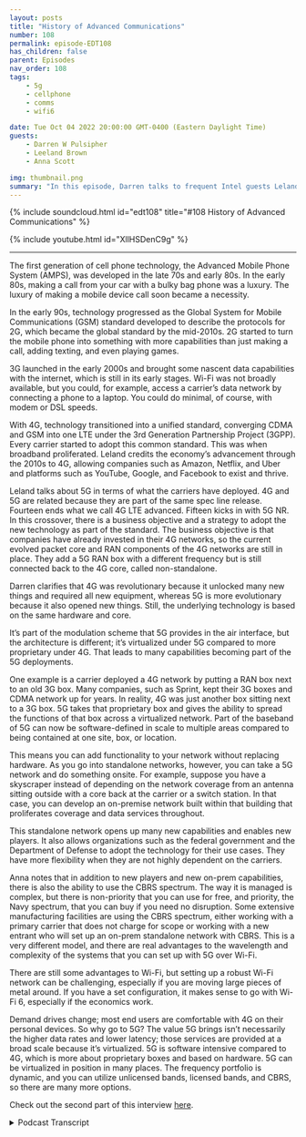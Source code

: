 ```yaml
---
layout: posts
title: "History of Advanced Communications"
number: 108
permalink: episode-EDT108
has_children: false
parent: Episodes
nav_order: 108
tags:
    - 5g
    - cellphone
    - comms
    - wifi6

date: Tue Oct 04 2022 20:00:00 GMT-0400 (Eastern Daylight Time)
guests:
    - Darren W Pulsipher
    - Leeland Brown
    - Anna Scott

img: thumbnail.png
summary: "In this episode, Darren talks to frequent Intel guests Leland Brown, Principal Engineer: Technical Director of Advanced Communications, and Dr. Anna Scott, Chief Edge Architect for Public Sector, about the history of advanced comms."
---
```


{% include soundcloud.html id="edt108" title="#108 History of Advanced Communications" %}

{% include youtube.html id="XllHSDenC9g" %}

---

The first generation of cell phone technology, the Advanced Mobile Phone System (AMPS), was developed in the late 70s and early 80s. In the early 80s, making a call from your car with a bulky bag phone was a luxury. The luxury of making a mobile device call soon became a necessity.

In the early 90s, technology progressed as the Global System for Mobile Communications (GSM) standard developed to describe the protocols for 2G, which became the global standard by the mid-2010s. 2G started to turn the mobile phone into something with more capabilities than just making a call, adding texting, and even playing games.

3G launched in the early 2000s and brought some nascent data capabilities with the internet, which is still in its early stages. Wi-Fi was not broadly available, but you could, for example, access a carrier’s data network by connecting a phone to a laptop. You could do minimal, of course, with modem or DSL speeds.

With 4G, technology transitioned into a unified standard, converging CDMA and GSM into one LTE under the 3rd Generation Partnership Project (3GPP). Every carrier started to adopt this common standard. This was when broadband proliferated. Leland credits the economy’s advancement through the 2010s to 4G, allowing companies such as Amazon, Netflix, and Uber and platforms such as YouTube, Google, and Facebook to exist and thrive.

Leland talks about 5G in terms of what the carriers have deployed. 4G and 5G are related because they are part of the same spec line release. Fourteen ends what we call 4G LTE advanced. Fifteen kicks in with 5G NR. In this crossover, there is a business objective and a strategy to adopt the new technology as part of the standard. The business objective is that companies have already invested in their 4G networks, so the current evolved packet core and RAN components of the 4G networks are still in place. They add a 5G RAN box with a different frequency but is still connected back to the 4G core, called non-standalone.

Darren clarifies that 4G was revolutionary because it unlocked many new things and required all new equipment, whereas 5G is more evolutionary because it also opened new things. Still, the underlying technology is based on the same hardware and core.

It’s part of the modulation scheme that 5G provides in the air interface, but the architecture is different; it’s virtualized under 5G compared to more proprietary under 4G. That leads to many capabilities becoming part of the 5G deployments.

One example is a carrier deployed a 4G network by putting a RAN box next to an old 3G box. Many companies, such as Sprint, kept their 3G boxes and CDMA network up for years. In reality, 4G was just another box sitting next to a 3G box. 5G takes that proprietary box and gives the ability to spread the functions of that box across a virtualized network. Part of the baseband of 5G can now be software-defined in scale to multiple areas compared to being contained at one site, box, or location.

This means you can add functionality to your network without replacing hardware. As you go into standalone networks, however, you can take a 5G network and do something onsite. For example, suppose you have a skyscraper instead of depending on the network coverage from an antenna sitting outside with a core back at the carrier or a switch station. In that case, you can develop an on-premise network built within that building that proliferates coverage and data services throughout.

This standalone network opens up many new capabilities and enables new players. It also allows organizations such as the federal government and the Department of Defense to adopt the technology for their use cases. They have more flexibility when they are not highly dependent on the carriers.

Anna notes that in addition to new players and new on-prem capabilities, there is also the ability to use the CBRS spectrum. The way it is managed is complex, but there is non-priority that you can use for free, and priority, the Navy spectrum, that you can buy if you need no disruption. Some extensive manufacturing facilities are using the CBRS spectrum, either working with a primary carrier that does not charge for scope or working with a new entrant who will set up an on-prem standalone network with CBRS. This is a very different model, and there are real advantages to the wavelength and complexity of the systems that you can set up with 5G over Wi-Fi.

There are still some advantages to Wi-Fi, but setting up a robust Wi-Fi network can be challenging, especially if you are moving large pieces of metal around. If you have a set configuration, it makes sense to go with Wi-Fi 6, especially if the economics work.

Demand drives change; most end users are comfortable with 4G on their personal devices. So why go to 5G? The value 5G brings isn’t necessarily the higher data rates and lower latency; those services are provided at a broad scale because it’s virtualized. 5G is software intensive compared to 4G, which is more about proprietary boxes and based on hardware. 5G can be virtualized in position in many places. The frequency portfolio is dynamic, and you can utilize unlicensed bands, licensed bands, and CBRS, so there are many more options.

Check out the second part of this interview [here](episode-EDT109).


<details>
<summary> Podcast Transcript </summary>

<p>﻿1</p>
<p>Hello, thisis Darren Pulsipher, chief solutionarchitect of public sector at Intel.</p>
<p>And welcome to Embracing</p>
<p>Digital Transformation,where we investigate effective change,leveraging people, processand technology.</p>
<p>On today's episode,</p>
<p>Advanced comes on the edge with Dr.</p>
<p>Anna Scott and Leland Brown.</p>
<p>Anna Leland, welcome to the show.</p>
<p>Hey, Darren. Thank you.</p>
<p>You are both not newcomers.</p>
<p>Leland, you've been on the show twice nowand Anna is a regular now.</p>
<p>And Leland,you're technical director of advancedcomms at Intel and those of, you know Dr.</p>
<p>Hannah Scott,she's our chief edge architectfor Public Sector Intel.</p>
<p>Guys,it's always a pleasure to have you on.</p>
<p>Normally, I'd say introduce yourselves,but everyone already knows you.</p>
<p>Well,yeah, I'd say Darren, as like</p>
<p>I said the last time, youone of my favorite peopleto work with at Intel.</p>
<p>And now you have another person</p>
<p>I'll always love to work with, Anna Scott,so this would be a great time for me.</p>
<p>So let's, let's yeah, let's start offby talkingabout the historyof advanced communications in general.</p>
<p>Right.</p>
<p>I don't want you feeling you're the manhere when it comes to advanced comms.</p>
<p>Let's not go all the way backto the telegraph, but let's go back.</p>
<p>Let's let's take a little step back.</p>
<p>Okay, great.</p>
<p>So, you know, when you think aboutcellular technology, you mayif you want to talk about communicationsand what's really when someone thinks ofcommunicating now, they're not thinkingabout a phone or a desk,you know, or some type of hit,you know, device move.</p>
<p>That's like old bell phone.</p>
<p>They're really thinkingabout a cell phone.</p>
<p>So where did it start?</p>
<p>You know, we're going back to maybevery late seventies, early eighties.</p>
<p>Know, we got into something called APTs,</p>
<p>Advanced Mobile</p>
<p>Public Service, I believe it wasthat what was heand stood for around 81if you had the ability to make a voicecall,you were the greatest personon the planet.</p>
<p>If you could sit in your phone,sit in your car and,you know, make a call like you were likethe coolest person running around.</p>
<p>I actually had a back phone in my carwhen I was in my early twenties and very</p>
<p>I thought I was rich.</p>
<p>No, I wasn't rich.</p>
<p>I just got a back phone, you know,it was like a cell phone in a car.</p>
<p>But did you mean. Wait, wait, wait.</p>
<p>We Leland, you got to back up.</p>
<p>Did you milk that? I hope you milked that.</p>
<p>Oh, no.</p>
<p>Yeah, I mean, I really.</p>
<p>I just want to make sure, man. Oh, yeah.</p>
<p>Mean college and things like, man,what's going on?</p>
<p>But, you know, it was it was reallyif you were able to make a callthat was likethe greatest thing I could call.</p>
<p>Now, of course, as you know, luxuriesonce tasted, you know, become,you know, a necessity.</p>
<p>So the necessity to make a calland a requirement to make a callwhen the cell phone became the foundation.</p>
<p>And if you couldn't make it, as thingswent on into what we call 2G,which is more our time divisionmore two more multi accesstype type of technologies</p>
<p>I think GMC may have</p>
<p>I'm sorry, GSM may have kind of kickedin around that time period.</p>
<p>You were getting more into, well,can you text, you know, can we make phonecalls and text, you know,maybe early nineties time time periodwhen 2G was starting to really kick inand of course, again,that became a necessity call text.</p>
<p>Okay, maybe playing SMS on a phonewhere phones went from this, making phonecalls, see, turn it to deviceyou can do a little bit of games.</p>
<p>You know that game called Snake on overif anybody remembers.</p>
<p>Oh yeah, I was good enough. Snake.</p>
<p>Yeah.</p>
<p>It's not I mean thatthat was really the time periodwhere 2G was starting to turn the phoneinto something a little more andand down buttons and making the call.</p>
<p>And you got to 3G and 3Gbrought on the abilityto do some nascent data capabilities.</p>
<p>What I mean bythat is the Internet was in its earlystages, late nineties, early 2000.</p>
<p>Can you do the same thing on the phoneand you want to talk about call?</p>
<p>I actually had a phone.</p>
<p>It was it was a flip phone.</p>
<p>I will be called a clamshell phonewhere I found it.</p>
<p>The abilityto take the take a dongle connectedinto my PC, a slot on my laptop.</p>
<p>And if you type £10, seven, seven, seven,it gave you direct accessto Sprint's data network.</p>
<p>And from there, I was able to havemy laptop be a mobile device.</p>
<p>You know,we take advantage of Wi-Fi nowadays.</p>
<p>That did not exist back then.</p>
<p>So it was really cool.</p>
<p>I mean, believe me, I was you know,</p>
<p>I was dating at the time of Give a girl,hey, you know, you want do your work.</p>
<p>So how can I did I got you hooked up.</p>
<p>So, you know, it was it was really cool.</p>
<p>But think about it.</p>
<p>That was very I mean, very minimal.</p>
<p>I mean, maybe DSL speeds,if that modem speeds reallythat Iwas able to manipulate the systemto going to give me data only callsthat we take for granted nowadayswith this phone can doyou know we take take take meyou take it for grantedyou know what what smartphones can do backthen that didn't existnow after 3G,we transitioned into 2to 2 areas of scope,a unified standard, meaning thatthen you had CDMA, Qualcomm, you had GSM,you know, and you had the carriers backthen that existed Sprint.</p>
<p>And the time may be Bell of Manticoreprobably just startingto turn into Verizon.</p>
<p>More on a C CDMA track.</p>
<p>You had T-Mobilewhen you had AT&T on a GSM track,primarily 4G converged it into one</p>
<p>LTE under 3G p.</p>
<p>Okay. That evolvedstandard turned whereevery carrier started to adopt,you know,a common standard across the board.</p>
<p>Now, we could talk about WiMAX as a wholenother long term discussion.</p>
<p>Everybody went to LTE primarily,and that's when you sawthe proliferation of broadband.</p>
<p>If you think about companieslike Amazon, Netflix,over all the platforms you to Google,</p>
<p>Facebook, everyone that there are commonnow for us you take away the smartphone,you take away broadbandand in the hand will not exist at all.</p>
<p>I give full 4G creditfor really proliferatingthe advancement of our economythrough to the 20 tens.</p>
<p>Without 4G, we have.</p>
<p>Okay,so now 4G has been out for a long time.now's physically right. Mm.</p>
<p>So that's where we're at today is 5G.</p>
<p>So I have a tendency tostate this in terms of the carriersand what they've deployed.</p>
<p>And anyone who see CCS seizes a podcast,it may have some discussion pointsfor me about this guywilling to defend it.</p>
<p>They're a part of the same spec linerelease 14in what we call 4G LTE advancedrelease, 15kicks in what we call 5G in or.</p>
<p>Right. And that crossover,if we really think think about it,there's a business objective thereand there's also a strategyto try to adopt the new technologyas a part of the standard.</p>
<p>The business objective isa lot of companies have already investedinto their 4G networks.</p>
<p>So the current evolved packet coreand in the current rancomponents of the 4Gnetwork are still in place.</p>
<p>You're adding in our 5G ranbox that has a different frequencybut still connectedback to the 4G core,something that we call Non-Standalone.</p>
<p>So it wasn't so 5G,correct me if I'm wrongbecause I may be completely off,but 4G was revolutionarybecause it really unlocked and it requiredit required new equipment,completely new equipment,new standard 5G is more evolutionary, butit unlocks a whole bunch of new things.</p>
<p>But the underlying technologyis based on the sametype of hardware, same core.</p>
<p>That the underlying technologyis based upon the same standard.</p>
<p>I mean, example,instead of having a bandwidthof 20 megahertz within your air interface,</p>
<p>This parts of the modulation schemethat that 4G providesand I'm sorry, 5G provides in thein the air interface,but the architecture is is differentis virtualized under 5G as comparedto more proprietary under 4G.</p>
<p>And that leads to a lot of capabilitiesthat you're starting to seebecome a part of the 5G deployments.</p>
<p>One example I like to give,when the carrier deployed a 4G network,they deployed it by putting a ramp boxright next to a old 3G box.that you can nowhave voice as a part of the data session.</p>
<p>And a lot of companies kept their 3G boxeslike Sprint for years,kept their CDMA network up.</p>
<p>I think they just turned it down once.</p>
<p>Wants to do once morewhere they had a had purchased them.</p>
<p>But in reality, 4G was just another boxsitting next to the 3G box.</p>
<p>As 5G takes that proprietary boxand it gives you the ability toto to spread the functions of that boxacross a virtualized network function.</p>
<p>Meaningwhat is a part of what we call the baseband of 5G can now be softwaredefined in scale to multiple areasas compared to being containedinto one site or one box or or one.</p>
<p>So that means I can add new functionalityto my networkwithout going out and replacing hardware.</p>
<p>That's what I just heard.</p>
<p>You can, but as you go into standalone,standalone networks, it's a termstand alone.</p>
<p>Now you can take a 5G networkand do something on premise or on site.</p>
<p>Example, if you have a skyscraperinstead of depending upon the networkcoverage from a antenna sitting outsidewhere the core is sitting back at,let's say the carriers,you know, switch to switch stationwhat have you,you can now develop an on premise networkbuilt within that buildingthat proliferates coverageand data services throughout because it'snow on premise, the standalone.</p>
<p>So 5G also it sounds like helped meprivatize</p>
<p>I'd had enough thatthat's not the right word butit kind of is I can own my own</p>
<p>I can have my own network inside my house.</p>
<p>I have a my own 5Gnetwork inside my building in a shipyard.</p>
<p>We've talked about this andso thisopens up a whole lot of new capabilities.</p>
<p>And a whole lot new capabilities.</p>
<p>Use cases in enablesnew players in the space.</p>
<p>Okay.</p>
<p>You know, we've been used to having twoor three strong playersin the space for a while now,throughout the generations.</p>
<p>Now, those players have changed.</p>
<p>Now we have two or three primarystrong players with in the U.S.</p>
<p>You know, if you go all acrossacross the world, it's more of course,but it enables new players to come inand enablesnew business verticalsto come into this area.</p>
<p>It also enables the federal government,the Defense Department and the liketo start to adopt the technologyfor their for for their own use.</p>
<p>Cases have more of a flexibilityin terms of the adoptionas compared to being highly dependentupon the carriers.</p>
<p>Okay. Yeah, yeah.</p>
<p>I mean, he just set this up for you,knock it out of the park.</p>
<p>He just said, Hey,we can do anything you want, basically.</p>
<p>How does that affect the edge?</p>
<p>Our edge architectures?</p>
<p>Yeah, it gets pretty interesting.</p>
<p>And so one thing that Lelandhadn't touched on that also was changewithin the same time frame is how Spectrumhas been managed and allocated, right?</p>
<p>So one of the most powerful thingswe've said is now you've gotthe ability for new players to come in.</p>
<p>We also have all these newon prem capabilities, these.</p>
<p>But the other thing that is, is reallyopening up the world in the U.S.and granted, it'sa slightly different picturewith respect to the spectrum managementin other parts of the world is we nowhave the ability to use cbrs spectrumand there's somewhat of a complex waythat they they manage that.</p>
<p>But there is a non-priority portionof that you can just usewithout paying for itand that and then there'sactually a priority that you can buyif you want to kind of look upthe assuredly that it's going to be therewhen you need it.</p>
<p>That's Navy spectrum.</p>
<p>So as you can imagine,there's quite a few places in the U.S.where where you thinkthat you can have that spectrum, use itand not have too muchdisruptive disruption.</p>
<p>And so what we're seeingis some really cool things where largemanufacturingfacilities are using CBRE spectrum,either working with a major carrierthat is notthen charging them for the spectrumbecause they're using TV or elseor working with a new entrantwho is just saying we'll use Cbrs, set upa total on prem standalone network,and now you can use thatfor everything that you want to doin your manufacturing environment.</p>
<p>And so that's a very different modelbecause there are especiallywith manufacturing,there are some real advantages tothe wavelengthand the complexity of the systemsthat you can set up with 5G that actuallyhave advantages over wi fi.</p>
<p>So I was going.</p>
<p>To ask youwhy not my wi fi in my in my farm, right.</p>
<p>Or in my factory?</p>
<p>And you still can.</p>
<p>And there's still some advantages.</p>
<p>But what we see is especiallyif you're moving really large pieces ofmetal around, setting up a robust wi finetwork can be really, really challenging.</p>
<p>So, you know, if you have the sameconfiguration of your spaceand you never change that,then go with wi fi, wi fi six,especially if the economics work for you.</p>
<p>But when you've got a complex environmentthat you are reshufflingon a regular basis, or like I say,if your air if you do aircraft rightand you're moving very large piecesof metal around,having a 5G network is very, very useful.</p>
<p>I should be super careful and say oftenwhat we're still seeing is that 4G</p>
<p>LTE is sufficientand there hasn't been a full on the moveover into 5G spectrumbecause you can use Cbrs with 4G as well.</p>
<p>So there'sthere's still a movement,but a lot of it is like the ecosystemfrom a user equipmentstandpoint isn't nearly as developedand doesn't have nearly the optionsthat you have.</p>
<p>On the political side.</p>
<p>I know you can buy a laptop with 5G,but it's heard about phone.</p>
<p>I've never bought one.</p>
<p>And do you guys think it'll everget to the point where wi fi andand the advanced in the 5Gor maybe it's six G where they'll convergewhere I can go buy a router myself,you know, like the router I have,you know, in my house for four,my Wi-Fi six.</p>
<p>Will I be able to buy a 5G router?</p>
<p>So you kind of what you kind of seeingit now, right?</p>
<p>This does a</p>
<p>I'll ask you two things</p>
<p>I'll get back to and his point as well.</p>
<p>There's something within</p>
<p>FI just called fixed wireless access.</p>
<p>To be quite honest,</p>
<p>Verizon and a couple of other companiesare deploying.</p>
<p>I think even T-Mobile is doing this,deploying boxesthat you can set up in your houseand gives you access to their network.</p>
<p>It gives you basically wifi services in your house.</p>
<p>Just say go</p>
<p>Yeah, but it's not.</p>
<p>It's receiving 5G.</p>
<p>Right, right. It is transferring it.</p>
<p>Yeah, it is receiving 5Gtransforming into wi fi in your houseand giving you Wi-Fi access, meaningfrom a standard.</p>
<p>You think we'll ever get to that pointwhere all have a 5G network or six networkin my house instead of wi fior does that matter?</p>
<p>I do asking are they converging or No,they're very separate, separateuse cases and all that.</p>
<p>In many ways, you you kind of dohave that, right.</p>
<p>I mean, let's face it, you're you'reyour house is a multi may house.</p>
<p>You have 5G comingin, converging into why, why, why, why fi.</p>
<p>Right.</p>
<p>You also have cellular coming inbut your phones.</p>
<p>So depending uponhow you have your devices set up, you'reeither on the certain the certain networkdirectly or you're usingwi fi through of througha fixed wireless access point.</p>
<p>So it's andand also if I have Bluetooth know right.</p>
<p>If I have.</p>
<p>I didn't know I was so advanced</p>
<p>I'm super advanced.</p>
<p>But it to the point you knowand getting back to this pointaround devices very truedemand driveschange 4G was nothing wrong with ityou know I can do broadband on 4G,watch Netflix and everything</p>
<p>I'm very comfortable withand I've asked these questionsand some discussed in the past.</p>
<p>Are you areyou satisfied with your 4G phoneand most people say, yeah,so why go to 5G?</p>
<p>What is the advantage of the end userto transition over to 5G?</p>
<p>I have a tendency to think that 5Gis the value that it brings,isn't necessarily the fact that you gethigher data rates and lowerlatency at the end user point is the factthat you cheat, that you can now providethose services at a broad scale acrossbecause it's virtualized.</p>
<p>Did it the system,the network architecture is very softwareintensive as compared to 4G,which is more proprietary boxesand still based on hardware.</p>
<p>It has software.</p>
<p>So based on hardware, primarily,this is a software intensive networkthat can be virtualized in positionin many places.</p>
<p>As Anna stated, the frequencyportfolio for 5G is very dynamic.</p>
<p>You can utilize unlicensed bands, licensebands, CPRS.</p>
<p>So there's.</p>
<p>More, more options and more. Options.</p>
<p>Yeah.</p>
<p>And I think that's where you'll see it.</p>
<p>If you look at, you know, some pictures.</p>
<p>So how you compare 4G to 5G,which is seenthe pictures is 4G larger, so smallercells more more dependentupon access points covering areas.</p>
<p>And then you'll see as a picture with 5Gwhere it'll show similar but underlay aof different types of usage pointsthings devices that are sharing access.</p>
<p>I mean, let's face it, v2x architecturesthat was a part of 4G,but a part of that spec was never usedand 5G is heavily used, looked at.</p>
<p>Now it's been adopted and deployedbecause it's virtualize.</p>
<p>We've taken awaysome of the barriers of entry,if you will, to utilizein that part of spectrum.</p>
<p>You go to virtualized architecture.</p>
<p>Yeah, very, very fascinating stuff.</p>
<p>Guys, thank you so muchfor coming on the show today.</p>
<p>Again,another great episode with you guys.</p>
<p>I appreciate your insight.</p>
<p>This is this has been enjoyable.</p>
<p>Hey, Darren,that's always one of my favorite people.</p>
<p>And then you had Anna.</p>
<p>I was not missing this for the world, man.</p>
<p>Yeah, I feel the saying.</p>
<p>This is always this is always exciting.</p>
<p>And I always learn something from Leland.</p>
<p>And I always learn somethingfrom you, Darren.</p>
<p>So thank youso much for giving us a chance.</p>
<p>All right. Thanks a lot, guys.</p>
<p>All right.</p>
<p>Thank you.</p>
<p>Thank you for listeningto Embracing Digital Transformation today.</p>
<p>If you enjoyed our podcast,give it five stars on your favoritepodcasting site or YouTube channel.</p>
<p>You can find out more informationabout embracing digital transformationand embracingdigital.orguntil next time, go outand do something wonderful.</p>

</details>
